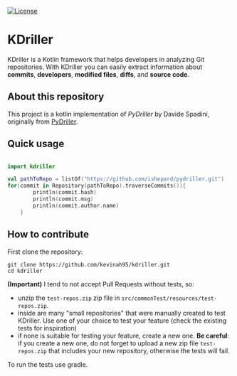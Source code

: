 [![License](https://img.shields.io/badge/License-Apache%202.0-blue.svg)](https://opensource.org/licenses/Apache-2.0)

# KDriller

KDriller is a Kotlin framework that helps developers in analyzing Git repositories. With KDriller you can easily extract information about **commits**, **developers**, **modified files**, **diffs**, and **source code**. 

## About this repository

This project is a kotlin implementation of *PyDriller* by Davide Spadini, originally from
[PyDriller](https://github.com/ishepard/pydriller).

## Quick usage

```kotlin

import kdriller

val pathToRepo = listOf("https://github.com/ishepard/pydriller.git")
for(commit in Repository(pathToRepo).traverseCommits()){
        println(commit.hash)
        println(commit.msg)
        println(commit.author.name)
    }
```

## How to contribute
First clone the repository:
```
git clone https://github.com/kevinah95/kdriller.git
cd kdriller
```

**(Important)** I tend to not accept Pull Requests without tests, so:

- unzip the `test-repos.zip` zip file in `src/commonTest/resources/test-repos.zip`.
- inside are many "small repositories" that were manually created to test KDriller. Use one of your choice to test your feature (check the existing tests for inspiration)
- if none is suitable for testing your feature, create a new one. **Be careful**: if you create a new one, do not forget to upload a new zip file `test-repos.zip` that includes your new repository, otherwise the tests will fail.

To run the tests use gradle.